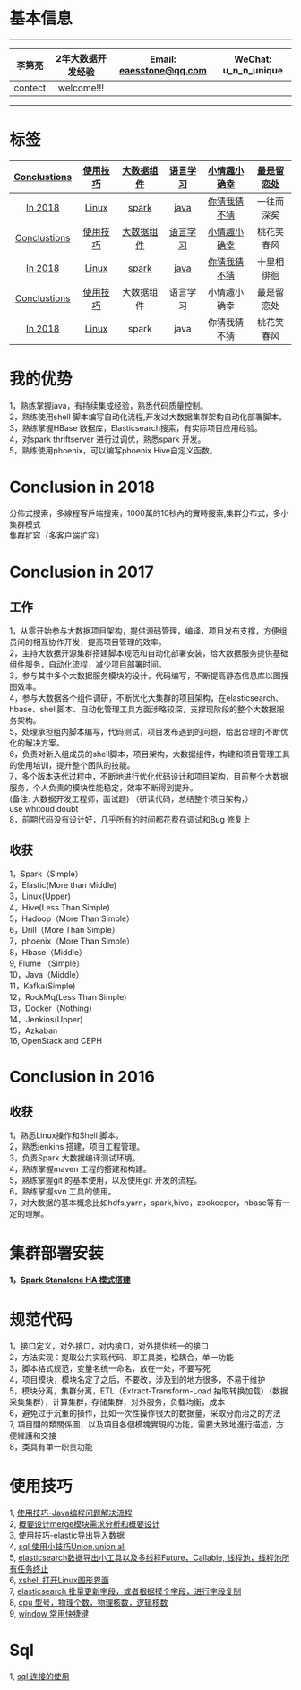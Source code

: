 # 基本信息

---------------------------------------------------------------------
|李第亮|2年大数据开发经验|Email: eaesstone@qq.com|WeChat: u_n_n_unique|  
|:----:|:------:|:-----:|:-----:|  
|contect| welcome!!!
---------------------------------------------------------------------

# 标签

| <a href="">Conclustions</a> | <a href="">使用技巧</a> | <a href="">大数据组件</a> | <a href="">语言学习</a> | <a href="">小情趣小确幸</a> | <a href="">最是留恋处</a>  
|:------------:|:----------:|:---------:|:----------:|:----------:|:----------:|
| <a href="">In 2018</a> | <a href="">Linux</a> | <a href="">spark</a>|<a href="">java</a> | <a href="">你猜我猜不猜</a> | 一往而深矣 |  
| <a href="">Conclustions</a> | <a href="">使用技巧</a> | <a href="">大数据组件</a> | <a href="">语言学习</a> | <a href="">小情趣小确幸</a> | 桃花笑春风 |  
| <a href="">In 2018</a> | <a href="">Linux</a> | <a href="">spark</a>|<a href="">java</a> | <a href="">你猜我猜不猜</a> | 十里相徘徊 |  
| <a href="">Conclustions</a> | <a href="">使用技巧</a> | 大数据组件 | 语言学习 | 小情趣小确幸 | 最是留恋处 |  
| <a href="">In 2018</a> | <a href="">Linux</a> | spark|java | 你猜我猜不猜 | 桃花笑春风 | 


# 我的优势
1，熟练掌握java，有持续集成经验，熟悉代码质量控制。  
2，熟练使用shell 脚本编写自动化流程,开发过大数据集群架构自动化部署脚本。  
3，熟练掌握HBase 数据库，Elasticsearch搜索，有实际项目应用经验。  
4，对spark thriftserver 进行过调优，熟悉spark 开发。  
5，熟练使用phoenix，可以编写phoenix Hive自定义函数。  


# Conclusion in 2018 
分佈式搜索，多線程客戶端搜索，1000萬的10秒內的實時搜索,集群分布式，多小集群模式  
集群扩容（多客户端扩容）
 
# Conclusion in 2017
## 工作
1，从零开始参与大数据项目架构，提供源码管理，编译，项目发布支撑，方便组员间的相互协作开发，提高项目管理的效率。  
2，主持大数据开源集群搭建脚本规范和自动化部署安装，给大数据服务提供基础组件服务，自动化流程，减少项目部署时间。  
3，参与其中多个大数据服务模块的设计，代码编写，不断提高静态信息库以图搜图效率。  
4，参与大数据各个组件调研，不断优化大集群的项目架构，在elasticsearch、hbase、shell脚本、自动化管理工具方面涉略较深，支撑现阶段的整个大数据服务架构。  
5，处理承担组内脚本编写，代码测试，项目发布遇到的问题，给出合理的不断优化的解决方案。  
6，负责对新入组成员的shell脚本，项目架构，大数据组件，构建和项目管理工具的使用培训，提升整个团队的技能。  
7，多个版本迭代过程中，不断地进行优化代码设计和项目架构，目前整个大数据服务，个人负责的模块性能稳定，效率不断得到提升。  
(备注: 大数据开发工程师，面试题)
（研读代码，总结整个项目架构，）  
use whitoud doubt  
8，前期代码没有设计好，几乎所有的时间都花费在调试和Bug 修复上
## 收获
1，Spark（Simple）  
2，Elastic(More than Middle)  
3，Linux(Upper)   
4，Hive(Less Than Simple)  
5，Hadoop（More Than Simple）  
6，Drill（More Than Simple）  
7，phoenix（More Than Simple）  
8，Hbase（Middle）  
9, Flume （Simple）  
10，Java（Middle）  
11，Kafka(Simple)   
12，RockMq(Less Than Simple)  
13，Docker（Nothing）  
14，Jenkins(Upper)  
15，Azkaban  
16, OpenStack and CEPH 


# Conclusion in 2016
## 收获
1，熟悉Linux操作和Shell 脚本。  
2，熟悉jenkins 搭建，项目工程管理。  
3，负责Spark 大数据编译测试环境。  
4，熟练掌握maven 工程的搭建和构建。    
5，熟练掌握git 的基本使用，以及使用git 开发的流程。  
6，熟练掌握svn 工具的使用。  
7，对大数据的基本概念比如hdfs,yarn，spark,hive，zookeeper，hbase等有一定的理解。  


# 集群部署安装
#### 1，[Spark Stanalone HA 模式搭建](AADocs/bigdata-docs/compute-components-docs/sparkbasic-docs/standalone.md)


# 规范代码
1，接口定义，对外接口，对内接口，对外提供统一的接口    
2，方法实现：提取公共实现代码、即工具类，松耦合，单一功能  
3，脚本格式规范，变量名统一命名，放在一处，不要写死  
4，项目模块，模块名定了之后，不要改，涉及到的地方很多，不易于维护  
5，模块分离，集群分离，ETL（Extract-Transform-Load 抽取转换加载）（数据采集集群），计算集群，存储集群，对外服务，负载均衡，成本  
6，避免过于沉重的操作，比如一次性操作很大的数据量，采取分而治之的方法  
7, 項目間的類關係圖，以及項目各個模塊實現的功能，需要大致地進行描述，方便維護和交接  
8，类具有单一职责功能  


# 使用技巧
1, [使用技巧-Java编程问题解决流程](AADocs/skill-docs/skill-howtosolvejavaprogrammingbug.md)  
2, [概要设计merge模块需求分析和概要设计](AADocs/skill-docs/skill-Outlinedesign.md)   
3, [使用技巧-elastic导出导入数据](AADocs/skill-docs/skill-elastic-data-import-and-export.md)  
4, [sql 使用小技巧Union,union all](AADocs/skill-docs/skil-mysql-use.md)  
5, [elasticsearch数据导出小工具以及多线程Future，Callable, 线程池，线程池所有任务终止](AADocs/bigdata-docs/search-engine-docs/elscticsearch-docs/elstic-export-demo-tool.md)  
6, [xshell 打开Linux图形界面](AADocs/skill-docs/shell-xshell.md)  
7, [elasticsearch 批量更新字段，或者根据摸个字段，进行字段复制](AADocs/bigdata-docs/search-engine-docs/elscticsearch-docs/elastic-update-Query-butch.md)  
8, [cpu 型号，物理个数，物理核数，逻辑核数](Linux-cpu-info-demo.md)  
9, [window 常用快捷键](AADocs/skill-docs/window-keyword.md)  

# Sql 
1, [sql 连接的使用](AADocs/skill-docs/skill-mysql-relations.md)


